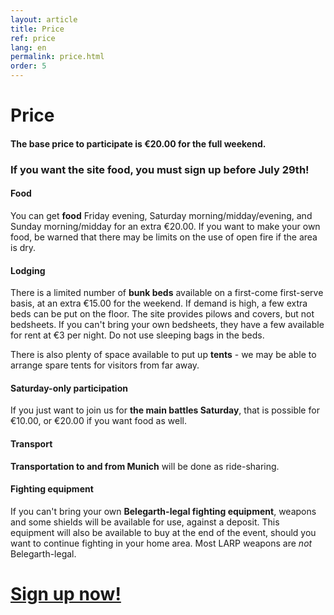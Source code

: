 ```yaml
---
layout: article
title: Price
ref: price
lang: en
permalink: price.html
order: 5
---
```


# Price

#### The base price to participate is €20.00 for the full weekend.

### If you want the site food, you must sign up before July 29th!

#### Food

You can get **food** Friday evening, Saturday
morning/midday/evening, and Sunday morning/midday for an extra
€20.00. If you want to make your own food, be warned that there may be
limits on the use of open fire if the area is dry.

#### Lodging

There is a limited number of **bunk beds** available on a first-come first-serve basis, at an extra €15.00 for the weekend. If demand is high, a few extra beds can be put on the floor. The site provides pilows and covers, but not bedsheets. If you can't bring your own bedsheets, they have a few available for rent at €3 per night. Do not use sleeping bags in the beds.

There is also plenty of space available to put up **tents** - we may be able to arrange spare tents for visitors from far away.

#### Saturday-only participation
If you just want to join us for **the main battles Saturday**, that is possible for €10.00, or €20.00 if you want food as well.

#### Transport
**Transportation to and from Munich** will be done as ride-sharing.

#### Fighting equipment
If you can't bring your own **Belegarth-legal fighting equipment**, weapons and
some shields will be available for use, against a deposit. This
equipment will also be available to buy at the end of the event,
should you want to continue fighting in your home area. Most LARP
weapons are *not* Belegarth-legal.

<h1 class="signup"><a href='https://docs.google.com/forms/d/e/1FAIpQLSdhVjtDF7fLlCbYY0lGghZ5XQwr-HlJdyX0wkcX8pwUjxLirw/viewform'>Sign up now!</a></h1>
